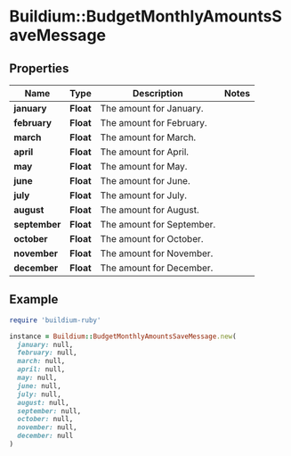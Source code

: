 # Buildium::BudgetMonthlyAmountsSaveMessage

## Properties

| Name | Type | Description | Notes |
| ---- | ---- | ----------- | ----- |
| **january** | **Float** | The amount for January. |  |
| **february** | **Float** | The amount for February. |  |
| **march** | **Float** | The amount for March. |  |
| **april** | **Float** | The amount for April. |  |
| **may** | **Float** | The amount for May. |  |
| **june** | **Float** | The amount for June. |  |
| **july** | **Float** | The amount for July. |  |
| **august** | **Float** | The amount for August. |  |
| **september** | **Float** | The amount for September. |  |
| **october** | **Float** | The amount for October. |  |
| **november** | **Float** | The amount for November. |  |
| **december** | **Float** | The amount for December. |  |

## Example

```ruby
require 'buildium-ruby'

instance = Buildium::BudgetMonthlyAmountsSaveMessage.new(
  january: null,
  february: null,
  march: null,
  april: null,
  may: null,
  june: null,
  july: null,
  august: null,
  september: null,
  october: null,
  november: null,
  december: null
)
```

